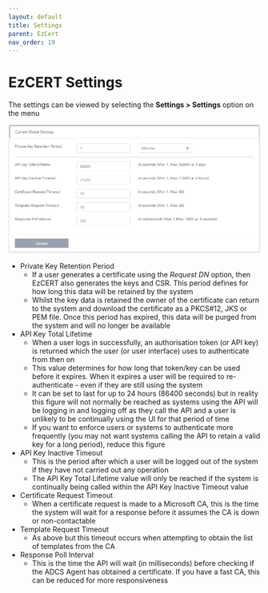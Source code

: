 ```yaml
---
layout: default
title: Settings
parent: EzCert
nav_order: 19
---
```

# EzCERT Settings

The settings can be viewed by selecting the **Settings > Settings** option on the menu

<img src=".\images\settings.png" alt="image-20210222163700318" style="zoom:80%;" />

* Private Key Retention Period
  * If a user generates a certificate using the *Request DN* option, then EzCERT also generates the keys and CSR. This period defines for how long this data will be retained by the system
  * Whilst the key data is retained the owner of the certificate can return to the system and download the certificate as a PKCS#12, JKS or PEM file. Once this period has expired, this data will be purged from the system and will no longer be available
* API Key Total Lifetime
  * When a user logs in successfully, an authorisation token (or API key) is returned which the user (or user interface) uses to authenticate from then on
  * This value determines for how long that token/key can be used before it expires. When it expires a user will be required to re-authenticate - even if they are still using the system
  * It can be set to last for up to 24 hours (86400 seconds) but in reality this figure will not normally be reached as systems using the API will be logging in and logging off as they call the API and a user is unlikely to be continually using the UI for that period of time
  * If you want to enforce users or systems to authenticate more frequently (you may not want systems calling the API to retain a valid key for a long period), reduce this figure
* API Key Inactive Timeout
  * This is the period after which a user will be logged out of the system if they have not carried out any operation
  * The API Key Total Lifetime value will only be reached if the system is continually being called within the API Key Inactive Timeout value
* Certificate Request Timeout
  * When a certificate request is made to a Microsoft CA, this is the time the system will wait for a response before it assumes the CA is down or non-contactable
* Template Request Timeout
  * As above but this timeout occurs when attempting to obtain the list of templates from the CA
* Response Poll Interval
  * This is the time the API will wait (in milliseconds) before checking if the ADCS Agent has obtained a certificate. If you have a fast CA, this can be reduced for more responsiveness 

